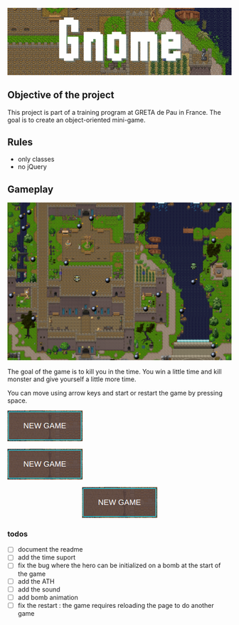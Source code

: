 ![title](./description/title.png)

## Objective of the project

This project is part of a training program at GRETA de Pau in France.
The goal is to create an object-oriented mini-game.

## Rules

- only classes
- no jQuery

 ## Gameplay

![screenshot](./description/screenshot.png)

The goal of the game is to kill you in the time. You win a little time and kill monster and give yourself a little more time.

You can move using arrow keys and start or restart the game by pressing space.

[![screenshot](./description/demo.png)](josuedavidurand.github.io/gnome)

<a href="http" align="center"><img src="./description/demo.png" alt="launch the demo"/></a>


<a href="www.google.com"><p align="center">
  <img src="./description/demo.png" alt="Launch the demo"/>
</p></a>


### todos

- [ ] document the readme
- [ ] add the time suport
- [ ] fix the bug where the hero can be initialized on a bomb at the start of the game
- [ ] add the ATH
- [ ] add the sound
- [ ] add bomb animation
- [ ] fix the restart : the  game requires reloading the page to do another game